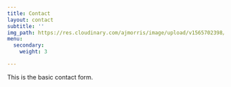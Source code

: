 ```yaml
---
title: Contact
layout: contact
subtitle: ''
img_path: https://res.cloudinary.com/ajmorris/image/upload/v1565702398/blog/_MG_9398_web_egcjz9.jpg
menu:
  secondary:
    weight: 3

---
```

This is the basic contact form.